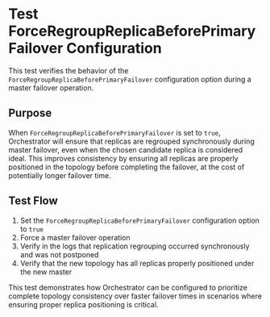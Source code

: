 # Test ForceRegroupReplicaBeforePrimaryFailover Configuration

This test verifies the behavior of the `ForceRegroupReplicaBeforePrimaryFailover` configuration option during a master failover operation.

## Purpose

When `ForceRegroupReplicaBeforePrimaryFailover` is set to `true`, Orchestrator will ensure that replicas are regrouped synchronously during master failover, even when the chosen candidate replica is considered ideal. This improves consistency by ensuring all replicas are properly positioned in the topology before completing the failover, at the cost of potentially longer failover time.

## Test Flow

1. Set the `ForceRegroupReplicaBeforePrimaryFailover` configuration option to `true`
2. Force a master failover operation
3. Verify in the logs that replication regrouping occurred synchronously and was not postponed 
4. Verify that the new topology has all replicas properly positioned under the new master

This test demonstrates how Orchestrator can be configured to prioritize complete topology consistency over faster failover times in scenarios where ensuring proper replica positioning is critical.
